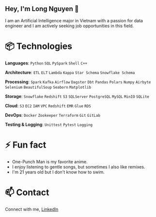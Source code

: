## Hey, I'm Long Nguyen 👋

I am an Artificial Intelligence major in Vietnam with a passion for data engineer and I am actively seeking job opportunities in this field.

# 📦 Technologies

**Languages**: `Python` `SQL` `PySpark` `Shell` `C++`

**Architecture**: `ETL` `ELT` `Lambda` `Kappa` `Star Schema` `Snowflake Schema`

**Processing**: `Spark` `Kafka` `Airflow` `Dagster` `Dbt` `Pandas` `Polars` `Numpy` `Airbyte`  
`Selenium` `BeautifulSoup` `Seaborn` `Matplotlib`

**Storage**: `Snowflake` `Redshift` `S3` `SQLServer` `PostgreSQL` `MySQL` `MinIO` `SQLite`

**Cloud**: `S3` `EC2` `IAM` `VPC` `Redshift` `EMR` `Glue` `RDS` 

**DevOps**: `Docker` `Zookeeper` `Terraform` `Git` `GitLab`

**Testing & Logging**: `Unittest` `Pytest` `Logging`

# ⚡ Fun fact

- One-Punch Man is my favorite anime.
- I enjoy listening to gentle songs, but sometimes I also like remixes.
- I'm 21 years old but I don't know how to swim.

# 📫 Contact

Connect with me, [LinkedIn](https://www.linkedin.com/in/long-nguyen-de203/)


